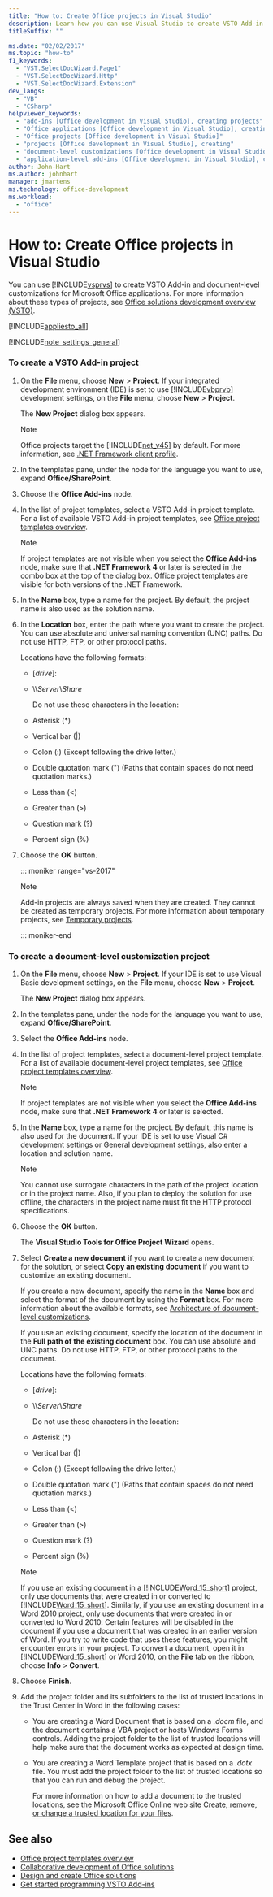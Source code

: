 ```yaml
---
title: "How to: Create Office projects in Visual Studio"
description: Learn how you can use Visual Studio to create VSTO Add-in and document-level customizations for Microsoft Office applications.
titleSuffix: ""

ms.date: "02/02/2017"
ms.topic: "how-to"
f1_keywords:
  - "VST.SelectDocWizard.Page1"
  - "VST.SelectDocWizard.Http"
  - "VST.SelectDocWizard.Extension"
dev_langs:
  - "VB"
  - "CSharp"
helpviewer_keywords:
  - "add-ins [Office development in Visual Studio], creating projects"
  - "Office applications [Office development in Visual Studio], creating"
  - "Office projects [Office development in Visual Studio]"
  - "projects [Office development in Visual Studio], creating"
  - "document-level customizations [Office development in Visual Studio], creating"
  - "application-level add-ins [Office development in Visual Studio], creating projects"
author: John-Hart
ms.author: johnhart
manager: jmartens
ms.technology: office-development
ms.workload:
  - "office"
---
```

# How to: Create Office projects in Visual Studio
  You can use [!INCLUDE[vsprvs](../sharepoint/includes/vsprvs-md.md)] to create VSTO Add-in and document-level customizations for Microsoft Office applications. For more information about these types of projects, see [Office solutions development overview &#40;VSTO&#41;](../vsto/office-solutions-development-overview-vsto.md).

 [!INCLUDE[appliesto_all](../vsto/includes/appliesto-all-md.md)]

 [!INCLUDE[note_settings_general](../sharepoint/includes/note-settings-general-md.md)]

### To create a VSTO Add-in project

1. On the **File** menu, choose **New** > **Project**. If your integrated development environment (IDE) is set to use [!INCLUDE[vbprvb](../sharepoint/includes/vbprvb-md.md)] development settings, on the **File** menu, choose **New** > **Project**.

    The **New Project** dialog box appears.

   > [!NOTE]
   > Office projects target the [!INCLUDE[net_v45](../vsto/includes/net-v45-md.md)] by default. For more information, see [.NET Framework client profile](/dotnet/framework/deployment/client-profile).

2. In the templates pane, under the node for the language you want to use, expand **Office/SharePoint**.

3. Choose the **Office Add-ins** node.

4. In the list of project templates, select a VSTO Add-in project template. For a list of available VSTO Add-in project templates, see [Office project templates overview](../vsto/office-project-templates-overview.md).

   > [!NOTE]
   > If project templates are not visible when you select the **Office Add-ins** node, make sure that **.NET Framework 4** or later is selected in the combo box at the top of the dialog box. Office project templates are visible for both versions of the .NET Framework.

5. In the **Name** box, type a name for the project. By default, the project name is also used as the solution name.

6. In the **Location** box, enter the path where you want to create the project. You can use absolute and universal naming convention (UNC) paths. Do not use HTTP, FTP, or other protocol paths.

    Locations have the following formats:

   * [*drive*\]\:

   * \\\\*Server*\\*Share*

     Do not use these characters in the location:

   * Asterisk (*)

   * Vertical bar (|)

   * Colon (:) (Except following the drive letter.)

   * Double quotation mark (") (Paths that contain spaces do not need quotation marks.)

   * Less than (\<)

   * Greater than (>)

   * Question mark (?)

   * Percent sign (%)

7. Choose the **OK** button.

   ::: moniker range="vs-2017"

   > [!NOTE]
   > Add-in projects are always saved when they are created. They cannot be created as temporary projects. For more information about temporary projects, see [Temporary projects](../ide/creating-solutions-and-projects.md#create-a-temporary-project).

   ::: moniker-end

### To create a document-level customization project

1. On the **File** menu, choose **New** > **Project**. If your IDE is set to use Visual Basic development settings, on the **File** menu, choose **New** > **Project**.

    The **New Project** dialog box appears.

2. In the templates pane, under the node for the language you want to use, expand **Office/SharePoint**.

3. Select the **Office Add-ins** node.

4. In the list of project templates, select a document-level project template. For a list of available document-level project templates, see [Office project templates overview](../vsto/office-project-templates-overview.md).

   > [!NOTE]
   > If project templates are not visible when you select the **Office Add-ins** node, make sure that **.NET Framework 4** or later is selected.

5. In the **Name** box, type a name for the project. By default, this name is also used for the document. If your IDE is set to use Visual C# development settings or General development settings, also enter a location and solution name.

   > [!NOTE]
   > You cannot use surrogate characters in the path of the project location or in the project name. Also, if you plan to deploy the solution for use offline, the characters in the project name must fit the HTTP protocol specifications.

6. Choose the **OK** button.

    The **Visual Studio Tools for Office Project Wizard** opens.

7. Select **Create a new document** if you want to create a new document for the solution, or select **Copy an existing document** if you want to customize an existing document.

    If you create a new document, specify the name in the **Name** box and select the format of the document by using the **Format** box. For more information about the available formats, see [Architecture of document-level customizations](../vsto/architecture-of-document-level-customizations.md).

    If you use an existing document, specify the location of the document in the **Full path of the existing document** box. You can use absolute and UNC paths. Do not use HTTP, FTP, or other protocol paths to the document.

    Locations have the following formats:

   - [*drive*\]\:

   - \\\\*Server*\\*Share*

     Do not use these characters in the location:

   - Asterisk (*)

   - Vertical bar (|)

   - Colon (:) (Except following the drive letter.)

   - Double quotation mark (") (Paths that contain spaces do not need quotation marks.)

   - Less than (\<)

   - Greater than (>)

   - Question mark (?)

   - Percent sign (%)

   > [!NOTE]
   > If you use an existing document in a [!INCLUDE[Word_15_short](../vsto/includes/word-15-short-md.md)] project, only use documents that were created in or converted to [!INCLUDE[Word_15_short](../vsto/includes/word-15-short-md.md)]. Similarly, if you use an existing document in a Word 2010 project, only use documents that were created in or converted to Word 2010. Certain features will be disabled in the document if you use a document that was created in an earlier version of Word. If you try to write code that uses these features, you might encounter errors in your project. To convert a document, open it in [!INCLUDE[Word_15_short](../vsto/includes/word-15-short-md.md)] or Word 2010, on the **File** tab on the ribbon, choose **Info** > **Convert**.

8. Choose **Finish**.

9. Add the project folder and its subfolders to the list of trusted locations in the Trust Center in Word in the following cases:

   - You are creating a Word Document that is based on a *.docm* file, and the document contains a VBA project or hosts Windows Forms controls. Adding the project folder to the list of trusted locations will help make sure that the document works as expected at design time.

   - You are creating a Word Template project that is based on a *.dotx* file. You must add the project folder to the list of trusted locations so that you can run and debug the project.

     For more information on how to add a document to the trusted locations, see the Microsoft Office Online web site [Create, remove, or change a trusted location for your files](https://support.office.com/article/Create-remove-or-change-a-trusted-location-for-your-files-f5151879-25ea-4998-80a5-4208b3540a62).

## See also
- [Office project templates overview](../vsto/office-project-templates-overview.md)
- [Collaborative development of Office solutions](../vsto/collaborative-development-of-office-solutions.md)
- [Design and create Office solutions](../vsto/designing-and-creating-office-solutions.md)
- [Get started programming VSTO Add-ins](../vsto/getting-started-programming-vsto-add-ins.md)
